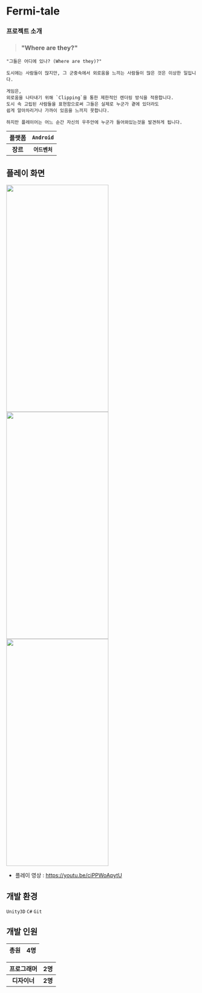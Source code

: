 # Fermi-tale

### 프로젝트 소개
> ### "Where are they?"
  
```
"그들은 어디에 있나? (Where are they)?"

도시에는 사람들이 많지만, 그 군중속에서 외로움을 느끼는 사람들이 많은 것은 이상한 일입니다.

게임은,
외로움을 나타내기 위해 `Clipping`을 통한 제한적인 렌더링 방식을 적용합니다.
도시 속 고립된 사람들을 표현함으로써 그들은 실제로 누군가 곁에 있더라도
쉽게 알아차리거나 가까이 있음을 느끼지 못합니다.

하지만 플레이어는 어느 순간 자신의 우주안에 누군가 들어와있는것을 발견하게 됩니다.
```
  
|     플랫폼     |     `Android`     |
| :-------------: | :------------------: |
| **장르** | **`어드벤처`** |

## 플레이 화면
<img src="https://github.com/Fouractal/Fermi-tale/assets/77562357/7327a208-d9b8-43e6-a82e-7db958c61579"  width="270px" height="600px"/>  
<img src="https://github.com/Fouractal/Fermi-tale/assets/77562357/0553e788-8d5c-40c3-8f76-7fe20f0e62c4"  width="270px" height="600px"/>  
<img src="https://github.com/Fouractal/Fermi-tale/assets/77562357/29569bfe-ecb9-416d-8425-5aee8a707ab0"  width="270px" height="600px"/>  

- 플레이 영상 : https://youtu.be/ciPPWoApytU

## 개발 환경
`Unity3D` `C#` `Git`

## 개발 인원
| 총원 |     4명     |
| :-------------: |:-------------: |

|프로그래머 |     2명     |
| :-------------: |:-------------: |
| **디자이너** | **2명** |
